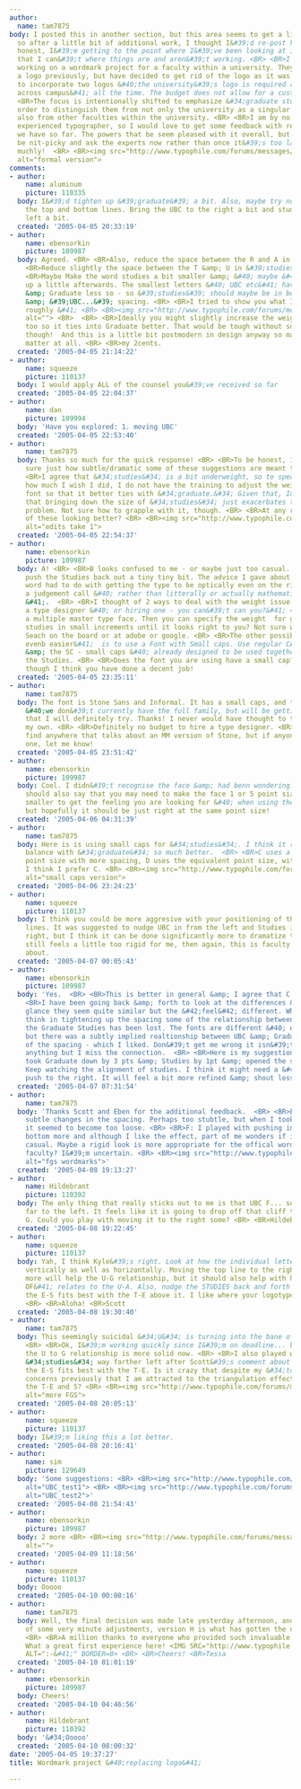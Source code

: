 ```yaml
---
author:
  name: tam7875
body: I posted this in another section, but this area seems to get a little more traffic,
  so after a little bit of additional work, I thought I&#39;d re-post here. To be
  honest, I&#39;m getting to the point where I&#39;ve been looking at it for so long
  that I can&#39;t where things are and aren&#39;t working. <BR> <BR>I am currently
  working on a wordmark project for a faculty within a university. They have used
  a logo previously, but have decided to get rid of the logo as it was cumbersome
  to incorporate two logos &#40;the university&#39;s logo is required and standardized
  across campus&#41; all the time. The budget does not allow for a custom font.  <BR>
  <BR>The focus is intentionally shifted to emphasize &#34;graduate studies&#34; in
  order to distinguish them from not only the university as a singular entity, but
  also from other faculties within the university. <BR> <BR>I am by no means a highly
  experienced typographer, so I would love to get some feedback with regards to what
  we have so far. The powers that be seem pleased with it overall, but I would rather
  be nit-picky and ask the experts now rather than once it&#39;s too late. Thanks
  muchly!  <BR> <BR><img src="http://www.typophile.com/forums/messages/29/68896.gif"
  alt="formal version">
comments:
- author:
    name: aluminum
    picture: 110335
  body: I&#39;d tighten up &#39;graduate&#39; a bit. Also, maybe try not justifying
    the top and bottom lines. Bring the UBC to the right a bit and studies to the
    left a bit.
  created: '2005-04-05 20:33:19'
- author:
    name: ebensorkin
    picture: 109987
  body: Agreed. <BR> <BR>Also, reduce the space between the R and A in graduate.  <BR>
    <BR>Reduce slightly the space between the T &amp; U in &#39;studies&#39;.  <BR>
    <BR>Maybe Make the word studies a bit smaller &amp; &#40; maybe &#41; open it
    up a little afterwards. The smallest letters &#40; UBC etc&#41; have big spacing
    &amp; Graduate less so - so &#39;studies&#39; should maybe be in between &#39;Graduate&#39;
    &amp; &#39;UBC...&#39; spacing. <BR> <BR>I tried to show you what I mean &#40;
    roughly &#41; <BR> <BR><img src="http://www.typophile.com/forums/messages/29/68904.gif"
    alt=""> <BR>  <BR> <BR>Ideally you might slightly increase the weight of Studies
    too so it ties into Graduate better. That would be tough without some training
    though!  And this is a little bit postmodern in design anyway so maybe it doesn&#39;t
    matter at all. <BR> <BR>my 2cents.
  created: '2005-04-05 21:14:22'
- author:
    name: squeeze
    picture: 110137
  body: I would apply ALL of the counsel you&#39;ve received so far
  created: '2005-04-05 22:04:37'
- author:
    name: dan
    picture: 109994
  body: 'Have you explored: 1. moving UBC'
  created: '2005-04-05 22:53:40'
- author:
    name: tam7875
  body: Thanks so much for the quick response! <BR> <BR>To be honest, I&#39;m not
    sure just how subtle/dramatic some of these suggestions are meant to be. <BR>
    <BR>I agree that &#34;studies&#34; is a bit underweight, so to speak. No matter
    how much I wish I did, I do not have the training to adjust the weight of the
    font so that it better ties with &#34;graduate.&#34; Given that, I&#39;m concerned
    that bringing down the size of &#34;studies&#34; just exacerbates the balance
    problem. Not sure how to grapple with it, though. <BR> <BR>At any rate... is either
    of these looking better? <BR> <BR><img src="http://www.typophile.com/forums/messages/29/68907.gif"
    alt="edits take 1">
  created: '2005-04-05 22:54:37'
- author:
    name: ebensorkin
    picture: 109987
  body: A! <BR> <BR>B looks confused to me - or maybe just too casual.  <BR> <BR>Maybe
    push the Studies back out a tiny tiny bit. The advice I gave about moving the
    word had to do with getting the type to be optically even on the right which is
    a judgement call &#40; rather than litterally or actually mathematically even
    &#41;.  <BR> <BR>I thought of 2 ways to deal with the weight issue without becoming
    a type designer &#40; or hiring one - you can&#39;t can you?&#41; <BR> <BR>Use
    a multiple master type face. Then you can specify the weight  for gradulate &amp;
    studies in small increments until it looks right to you? Not sure what this is?
    Seach on the board or at adobe or google. <BR> <BR>The other possibility &#40;
    evenb easier&#41;  is to use a Font with Small caps. Use regular CAPS for graduate
    &amp; the SC - small caps &#40; already designed to be used together &#41; for
    the Studies. <BR> <BR>Does the font you are using have a small cap? <BR> <BR>Really
    though I think you have done a decent job!
  created: '2005-04-05 23:35:11'
- author:
    name: tam7875
  body: The font is Stone Sans and Informal. It has a small caps, and that is a suggestion
    &#40;we don&#39;t currently have the full family, but will be getting it shortly&#41;
    that I will definitely try. Thanks! I never would have thought to try that on
    my own. <BR> <BR>Definitely no budget to hire a type designer. <BR> <BR>I can&#39;t
    find anywhere that talks about an MM version of Stone, but if anyone knows of
    one, let me know!
  created: '2005-04-05 23:51:42'
- author:
    name: ebensorkin
    picture: 109987
  body: Cool. I didn&#39;t recognise the face &amp; had benn wondering.  <BR> <BR>I
    should also say that you may need to make the face 1 or 5 point sizes bigger or
    smaller to get the feeling you are looking for &#40; when using the Small caps&#41;
    but hopefully it should be just right at the same point size!
  created: '2005-04-06 04:31:39'
- author:
    name: tam7875
  body: Here is is using small caps for &#34;studies&#34;. I think it really helped
    balance with &#34;graduate&#34; so much better.  <BR> <BR>C uses a slightly smaller
    point size with more spacing, D uses the equivalent point size, with tighter spacing.
    I think I prefer C. <BR> <BR><img src="http://www.typophile.com/forums/messages/29/69043.gif"
    alt="small caps version">
  created: '2005-04-06 23:24:23'
- author:
    name: squeeze
    picture: 110137
  body: I think you could be more aggresive with your positioning of the top and bottom
    lines. It was suggested to nudge UBC in from the left and Studies in from the
    right, but I think it can be done significantly more to dramatize the logo. It
    still feels a little too rigid for me, then again, this is faculty we&#39;re talking
    about.
  created: '2005-04-07 00:05:43'
- author:
    name: ebensorkin
    picture: 109987
  body: 'Yes.  <BR> <BR>This is better in general &amp; I agree that C is better.  <BR>
    <BR>I have been going back &amp; forth to look at the differences &amp; at first
    glance they seem quite similar but the &#42;feel&#42; different. Why? <BR> <BR>I
    think in tightening up the spacing some of the relationship between the UBC &amp;
    the Graduate Studies has been lost. The fonts are different &#40; obviously &#41;
    but there was a subtly implied realtionship between UBC &amp; Gradualte because
    of the spacing - which I liked. Don&#39;t get me wrong it isn&#39;t ruined or
    anything but I miss the connection.  <BR> <BR>Here is my suggestion: What if you
    took Graduate down by 3 pts &amp; Studies by 1pt &amp; opened the spacing slightly.
    Keep watching the alignment of studies. I think it might need a &#42;slight&#42;
    push to the right. It will feel a bit more refined &amp; shout less.'
  created: '2005-04-07 07:31:54'
- author:
    name: tam7875
  body: 'Thanks Scott and Eben for the additional feedback.  <BR> <BR>E: I made some
    subtle changes in the spacing. Perhaps too stubtle, but when I took it any further,
    it seemed to become too loose. <BR> <BR>F: I played with pushing in the top and
    bottom more and although I like the effect, part of me wonders if it&#39;s too
    casual. Maybe a rigid look is more appropriate for the offical wordmark of a university
    faculty? I&#39;m uncertain. <BR> <BR><img src="http://www.typophile.com/forums/messages/29/69181.gif"
    alt="fgs wordmarks">'
  created: '2005-04-08 19:13:27'
- author:
    name: Hildebrant
    picture: 110392
  body: The only thing that really sticks out to me is that UBC F... seems to be too
    far to the left. It feels like it is going to drop off that cliff that is the
    G. Could you play with moving it to the right some? <BR> <BR>Hildebrant.
  created: '2005-04-08 19:22:45'
- author:
    name: squeeze
    picture: 110137
  body: Yah, I think Kyle&#39;s right. Look at how the individual letterforms relate
    vertically as well as horizontally. Moving the top line to the right a little
    more will help the U-G relationship, but it should also help with how the F &#40;in
    OF&#41; relates to the U-A. Also, nudge the STUDIES back and forth to see how
    the E-S fits best with the T-E above it. I like where your logotype is going.
    <BR> <BR>Aloha! <BR>Scott
  created: '2005-04-08 19:30:40'
- author:
    name: tam7875
  body: This seemingly suicidal &#34;U&#34; is turning into the bane of my existence!
    <BR> <BR>Ok, I&#39;m working quickly since I&#39;m on deadline... but I think
    the U to G relationship is more solid now. <BR> <BR>I also played with shoving
    &#34;studies&#34; way farther left after Scott&#39;s comment about seeing how
    the E-S fits best with the T-E. Is it crazy that despite my &#34;too casual&#34;
    concerns previously that I am attracted to the triangulation effect in H between
    the T-E and S? <BR> <BR><img src="http://www.typophile.com/forums/messages/29/69188.gif"
    alt="more FGS">
  created: '2005-04-08 20:05:13'
- author:
    name: squeeze
    picture: 110137
  body: I&#39;m liking this a lot better.
  created: '2005-04-08 20:16:41'
- author:
    name: sim
    picture: 129649
  body: 'Some suggestions: <BR> <BR><img src="http://www.typophile.com/forums/messages/29/69197.jpg"
    alt="UBC_test1"> <BR> <BR><img src="http://www.typophile.com/forums/messages/29/69198.jpg"
    alt="UBC_test2">'
  created: '2005-04-08 21:54:43'
- author:
    name: ebensorkin
    picture: 109987
  body: 2 more <BR> <BR><img src="http://www.typophile.com/forums/messages/29/69248.gif"
    alt="">
  created: '2005-04-09 11:18:56'
- author:
    name: squeeze
    picture: 110137
  body: Ooooo
  created: '2005-04-10 00:08:16'
- author:
    name: tam7875
  body: Well, the final decision was made late yesterday afternoon, and with the exception
    of some very minute adjustments, version H is what has gotten the offical go-ahead.
    <BR> <BR>A million thanks to everyone who provided such invaluable suggestions.
    What a great first experience here! <IMG SRC="http://www.typophile.com/forums/clipart/happy.gif"
    ALT=":-&#41;" BORDER=0> <BR> <BR>Cheers! <BR>Tessa
  created: '2005-04-10 01:01:19'
- author:
    name: ebensorkin
    picture: 109987
  body: Cheers!
  created: '2005-04-10 04:46:56'
- author:
    name: Hildebrant
    picture: 110392
  body: '&#34;Ooooo'
  created: '2005-04-10 08:00:32'
date: '2005-04-05 19:37:27'
title: Wordmark project &#40;replacing logo&#41;

---
```

